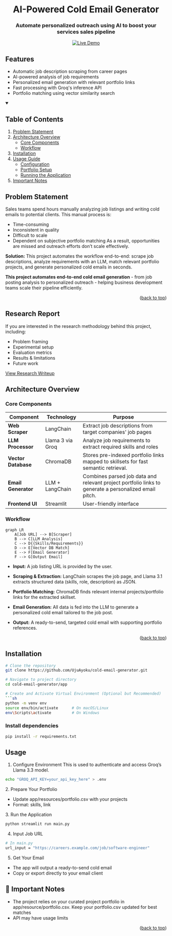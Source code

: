 <a id="readme-top"></a>

<div align="center">
  <h1>AI-Powered Cold Email Generator</h1>
  <h3>Automate personalized outreach using AI to boost your services sales pipeline</h3>
  
  [![Live Demo](https://img.shields.io/badge/Try-Live_Demo-green)](https://cold-email-creator.streamlit.app/)

</div>

## Features

- Automatic job description scraping from career pages
- AI-powered analysis of job requirements
- Personalized email generation with relevant portfolio links
- Fast processing with Groq's inference API
- Portfolio matching using vector similarity search

<!-- TABLE OF CONTENTS -->
<details open>
  <summary><h2>Table of Contents</h2></summary>
  <ol>
    <li><a href="#problem-statement">Problem Statement</a></li>
    <li><a href="#architecture-overview">Architecture Overview</a>
      <ul>
        <li><a href="#core-components">Core Components</a></li>
        <li><a href="#workflow-summary">Workflow</a></li>
      </ul>
    </li>
    <li><a href="#installation">Installation</a></li>
    <li><a href="#usage">Usage Guide</a>
      <ul>
        <li><a href="#config">Configuration</a></li>
        <li><a href="#portfolio-setup">Portfolio Setup</a></li>
        <li><a href="#running-the-app">Running the Application</a></li>
      </ul>
    </li>
    <li><a href="#notes">Important Notes</a></li>
  </ol>
</details>

<!-- PROBLEM STATEMENT -->
<a name="problem-statement"></a>
## Problem Statement
Sales teams spend hours manually analyzing job listings and writing cold emails to potential clients. This manual process is:
- Time-consuming
- Inconsistent in quality
- Difficult to scale  
- Dependent on subjective portfolio matching
As a result, opportunities are missed and outreach efforts don’t scale effectively.

**Solution:**
This project automates the workflow end-to-end: scrape job descriptions, analyze requirements with an LLM, match relevant portfolio projects, and generate personalized cold emails in seconds.

**This project automates end-to-end cold email generation** - from job posting analysis to personalized outreach - helping business development teams scale their pipeline efficiently.

<p align="right">(<a href="#readme-top">back to top</a>)</p>

## Research Report
If you are interested in the research methodology behind this project, including:
- Problem framing
- Experimental setup
- Evaluation metrics
- Results & limitations
- Future work

[View Research Writeup](https://github.com/UjuAyoku/cold-email-generator/blob/main/research-report.md)

<a name="architecture-overview"></a>
## Architecture Overview
<a name="core-components"></a>
### Core Components

| Component | Technology | Purpose | 
|-----------|------------|---------|
| **Web Scraper** | LangChain | Extract job descriptions from target companies' job pages | 
| **LLM Processor** | Llama 3 via Groq | Analyze job requirements to extract required skills and roles| 
| **Vector Database** | ChromaDB | Stores pre-indexed portfolio links mapped to skillsets for fast semantic retrieval. | 
| **Email Generator** | LLM + LangChain | Combines parsed job data and relevant project portfolio links to generate a personalized email pitch. | 
| **Frontend UI** | Streamlit | User-friendly interface |  


<a name="workflow-summary"></a>
### Workflow

```mermaid
graph LR
    A[Job URL] --> B[Scraper]
    B --> C[LLM Analysis]
    C --> D{{Skills/Requirements}}
    D --> E[Vector DB Match]
    E --> F[Email Generator]
    F --> G[Output Email]
```

- **Input:** A job listing URL is provided by the user.

- **Scraping & Extraction:** LangChain scrapes the job page, and Llama 3.1 extracts structured data (skills, role, description) as JSON.

- **Portfolio Matching:** ChromaDB finds relevant internal projects/portfolio links for the extracted skillset.

- **Email Generation:** All data is fed into the LLM to generate a personalized cold email tailored to the job post.

- **Output:** A ready-to-send, targeted cold email with supporting portfolio references.

<p align="right">(<a href="#readme-top">back to top</a>)</p>

<a name="installation"></a>
## Installation
```sh
# Clone the repository
git clone https://github.com/UjuAyoku/cold-email-generator.git

# Navigate to project directory
cd cold-email-generator/app

# Create and Activate Virtual Environment (Optional but Recommended)
```sh
python -m venv env
source env/bin/activate      # On macOS/Linux
env\Scripts\activate         # On Windows
```

### Install dependencies
```sh
pip install -r requirements.txt
```

<a name="usage"></a>
## Usage
<a name="config"></a>
1. Configure Environment
This is used to authenticate and access Groq’s Llama 3.3 model.
```sh
echo "GROQ_API_KEY=your_api_key_here" > .env  
```

<a name="portfolio-setup"></a>
2. Prepare Your Portfolio
- Update app/resources/portfolio.csv with your projects
- Format: skills, link

<a name="running-the-app"></a>
3. Run the Application
```sh
python streamlit run main.py
```

4. Input Job URL
```sh
# In main.py
url_input = "https://careers.example.com/job/software-engineer"
```

5. Get Your Email
- The app will output a ready-to-send cold email
- Copy or export directly to your email client

<a name="notes"></a>
## :pushpin: Important Notes
- The project relies on your curated project portfolio in app/resource/portfolio.csv.  Keep your portfolio.csv updated for best matches
- API may have usage limits 

<p align="right">(<a href="#readme-top">back to top</a>)</p>
